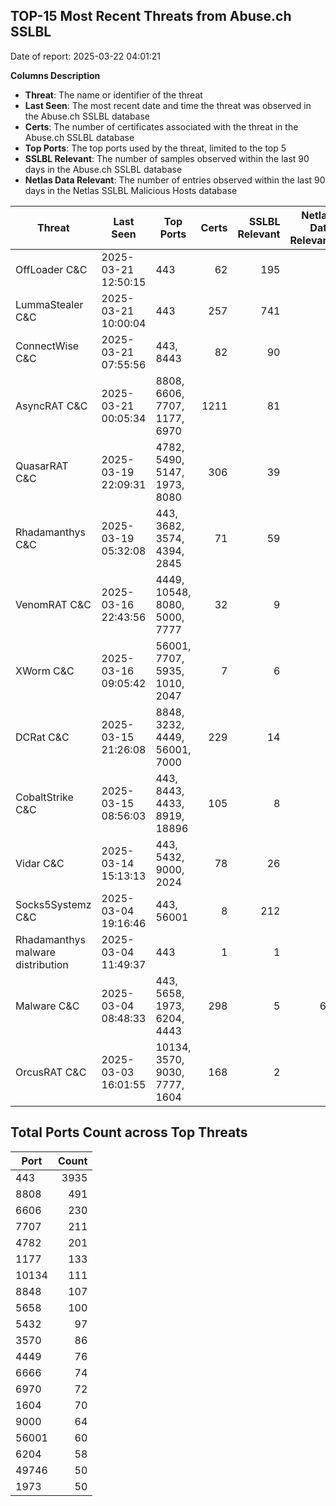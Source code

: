 ## TOP-15 Most Recent Threats from Abuse.ch SSLBL
Date of report: 2025-03-22 04:01:21

**Columns Description**
- **Threat**: The name or identifier of the threat
- **Last Seen**: The most recent date and time the threat was observed in the Abuse.ch SSLBL database
- **Certs**: The number of certificates associated with the threat in the Abuse.ch SSLBL database
- **Top Ports**: The top ports used by the threat, limited to the top 5
- **SSLBL Relevant**: The number of samples observed within the last 90 days in the Abuse.ch SSLBL database
- **Netlas Data Relevant**: The number of entries observed within the last 90 days in the Netlas SSLBL Malicious Hosts database



| Threat                     | Last Seen           | Top Ports          | Certs        | SSLBL Relevant   | Netlas Data Relevant  |
|----------------------------|---------------------|--------------------|-------------:|-----------------:|----------------------:|
| OffLoader C&C              | 2025-03-21 12:50:15 | 443 | 62 | 195 | 1 |
| LummaStealer C&C           | 2025-03-21 10:00:04 | 443 | 257 | 741 | 0 |
| ConnectWise C&C            | 2025-03-21 07:55:56 | 443, 8443 | 82 | 90 | 1 |
| AsyncRAT C&C               | 2025-03-21 00:05:34 | 8808, 6606, 7707, 1177, 6970 | 1211 | 81 | 0 |
| QuasarRAT C&C              | 2025-03-19 22:09:31 | 4782, 5490, 5147, 1973, 8080 | 306 | 39 | 0 |
| Rhadamanthys C&C           | 2025-03-19 05:32:08 | 443, 3682, 3574, 4394, 2845 | 71 | 59 | 0 |
| VenomRAT C&C               | 2025-03-16 22:43:56 | 4449, 10548, 8080, 5000, 7777 | 32 | 9 | 0 |
| XWorm C&C                  | 2025-03-16 09:05:42 | 56001, 7707, 5935, 1010, 2047 | 7 | 6 | 0 |
| DCRat C&C                  | 2025-03-15 21:26:08 | 8848, 3232, 4449, 56001, 7000 | 229 | 14 | 0 |
| CobaltStrike C&C           | 2025-03-15 08:56:03 | 443, 8443, 4433, 8919, 18896 | 105 | 8 | 5 |
| Vidar C&C                  | 2025-03-14 15:13:13 | 443, 5432, 9000, 2024 | 78 | 26 | 5 |
| Socks5Systemz C&C          | 2025-03-04 19:16:46 | 443, 56001 | 8 | 212 | 6 |
| Rhadamanthys malware distribution | 2025-03-04 11:49:37 | 443 | 1 | 1 | 0 |
| Malware C&C                | 2025-03-04 08:48:33 | 443, 5658, 1973, 6204, 4443 | 298 | 5 | 64 |
| OrcusRAT C&C               | 2025-03-03 16:01:55 | 10134, 3570, 9030, 7777, 1604 | 168 | 2 | 0 |

## Total Ports Count across Top Threats
| Port       | Count      |
|------------|-----------:|
| 443 | 3935 |
| 8808 | 491 |
| 6606 | 230 |
| 7707 | 211 |
| 4782 | 201 |
| 1177 | 133 |
| 10134 | 111 |
| 8848 | 107 |
| 5658 | 100 |
| 5432 | 97 |
| 3570 | 86 |
| 4449 | 76 |
| 6666 | 74 |
| 6970 | 72 |
| 1604 | 70 |
| 9000 | 64 |
| 56001 | 60 |
| 6204 | 58 |
| 49746 | 50 |
| 1973 | 50 |